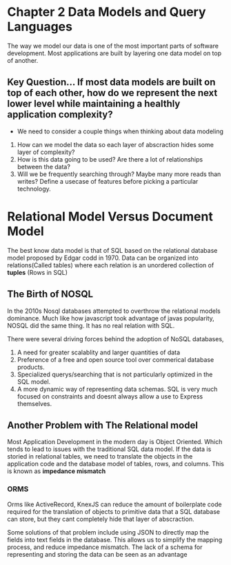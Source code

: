 # Chapter 2 Data Models and Query Languages

The way we model our data is one of the most important parts of software development. Most applications are built by layering one data model on top of another. 


## Key Question... If most data models are built on top of each other, how do we represent the next lower level while maintaining a healthly application complexity?
- We need to consider a couple things when thinking about data modeling

1. How can we model the data so each layer of abscraction hides some layer of complexity?
2. How is this data going to be used? Are there a lot of relationships between the data?
3. Will we be frequently searching through? Maybe many more reads than writes? Define a usecase of features before picking a particular technology.

# Relational Model Versus Document Model
The best know data model is that of SQL based on the relational database model proposed by Edgar codd in 1970. Data can be organized into relations(Called tables) where each relation is an unordered collection of **tuples** (Rows in SQL)

## The Birth of NOSQL

In the 2010s Nosql databases attempted to overthrow the relational models dominance. Much like how javascript took advantage of javas popularity, NOSQL did the same thing. It has no real relation with SQL. 

There were several driving forces behind the adoption of NoSQL databases,

1. A need for greater scalablity and larger quantities of data
2. Preference of a free and open source tool over commerical database products.
3. Specialized querys/searching that is not particularly optimized in the SQL model.
4. A more dynamic way of representing data schemas. SQL is very much focused on constraints and doesnt always allow a use to Express themselves.


## Another Problem with The Relational model
Most Application Development in the modern day is Object Oriented. Which tends to lead to issues with the traditional SQL data model. If the data is storied in relational tables, we need to translate the objects in the application code and the database model of tables, rows, and columns. This is known as **impedance mismatch**

### ORMS

Orms like ActiveRecord, KnexJS can reduce the amount of boilerplate code required for the translation of objects to primitive data that a SQL database can store, but they cant completely hide that layer of abscraction. 

Some solutions of that problem include using JSON to directly map the fields into text fields in the database. This allows us to simplify the mapping process, and reduce impedance mismatch. The lack of a schema for representing and storing the data can be seen as an advantage
